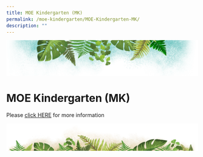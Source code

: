 ```yaml
---
title: MOE Kindergarten (MK)
permalink: /moe-kindergarten/MOE-Kindergarten-MK/
description: ""
---
```

![](/images/Banner.png)

# MOE Kindergarten (MK)

Please [click HERE](https://www.moe.gov.sg/preschool/moe-kindergarten) for more information

![](/images/bg-bottom.png)